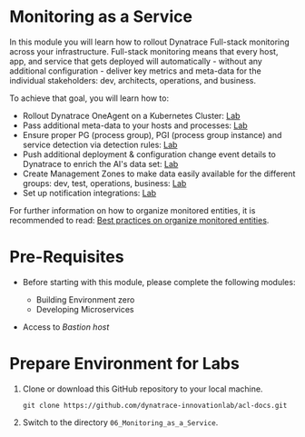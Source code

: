 # Monitoring as a Service

In this module you will learn how to rollout Dynatrace Full-stack monitoring across your infrastructure. Full-stack monitoring means that every host, app, and service that gets deployed will automatically - without any additional configuration - deliver key metrics and meta-data for the individual stakeholders: dev, architects, operations, and business.

To achieve that goal, you will learn how to:
* Rollout Dynatrace OneAgent on a Kubernetes Cluster: [Lab](./01_Instrument_Cluster_with_Dynatrace_OneAgent)
* Pass additional meta-data to your hosts and processes: [Lab](./02_Pass_Extract_Meta-Data_for_Process_or_Container)
* Ensure proper PG (process group), PGI (process group instance) and service detection via detection rules: [Lab](./03_Tagging_of_Services)
* Push additional deployment & configuration change event details to Dynatrace to enrich the AI's data set: [Lab](./04_Push_Events_to_Dynatrace)
* Create Management Zones to make data easily available for the different groups: dev, test, operations, business: [Lab](./05_Define_Management_Zones)
* Set up notification integrations: [Lab](./07_Setup_Notification_Integration)

For further information on how to organize monitored entities, it is recommended to read: [Best practices on organize monitored entities](https://www.dynatrace.com/support/help/organize-monitored-entities/).

# Pre-Requisites

* Before starting with this module, please complete the following modules:
    * Building Environment zero
    * Developing Microservices

* Access to *Bastion host*

# Prepare Environment for Labs

1. Clone or download this GitHub repository to your local machine.
    ```
    git clone https://github.com/dynatrace-innovationlab/acl-docs.git
    ```

1. Switch to the directory `06_Monitoring_as_a_Service`.

